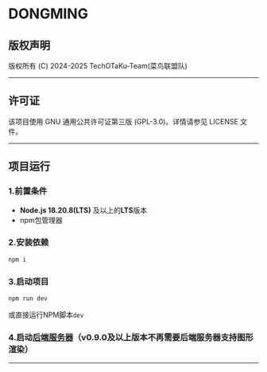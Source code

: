 # DONGMING

## 版权声明

版权所有 (C) 2024-2025 TechOTaKu-Team(菜鸟联盟队)

---

## 许可证

该项目使用 GNU 通用公共许可证第三版 (GPL-3.0)。详情请参见 LICENSE 文件。

---
## 项目运行

### 1.前置条件
- **Node.js 18.20.8(LTS)** 及以上的**LTS**版本
- npm包管理器

### 2.安装依赖
```sh
npm i
```

### 3.启动项目
```sh
npm run dev
```
或直接运行NPM脚本`dev`

### 4.启动[后端服务器](https://github.com/FOV-RGT/Function-Graph-Renderer-Demo-Backend)（v0.9.0及以上版本不再需要后端服务器支持图形渲染）

---

